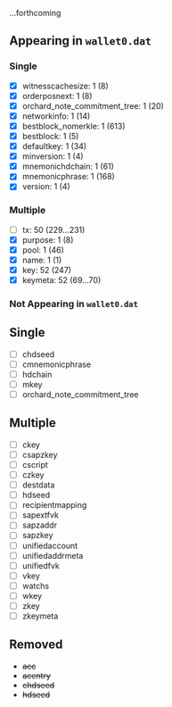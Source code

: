...forthcoming

## Appearing in `wallet0.dat`

### Single

- [x] witnesscachesize: 1 (8)
- [x] orderposnext: 1 (8)
- [x] orchard_note_commitment_tree: 1 (20)
- [x] networkinfo: 1 (14)
- [x] bestblock_nomerkle: 1 (613)
- [x] bestblock: 1 (5)
- [x] defaultkey: 1 (34)
- [x] minversion: 1 (4)
- [x] mnemonichdchain: 1 (61)
- [x] mnemonicphrase: 1 (168)
- [x] version: 1 (4)

### Multiple

- [ ] tx: 50 (229...231)
- [x] purpose: 1 (8)
- [x] pool: 1 (46)
- [x] name: 1 (1)
- [x] key: 52 (247)
- [x] keymeta: 52 (69...70)

### Not Appearing in `wallet0.dat`

## Single

- [ ] chdseed
- [ ] cmnemonicphrase
- [ ] hdchain
- [ ] mkey
- [ ] orchard_note_commitment_tree

## Multiple

- [ ] ckey
- [ ] csapzkey
- [ ] cscript
- [ ] czkey
- [ ] destdata
- [ ] hdseed
- [ ] recipientmapping
- [ ] sapextfvk
- [ ] sapzaddr
- [ ] sapzkey
- [ ] unifiedaccount
- [ ] unifiedaddrmeta
- [ ] unifiedfvk
- [ ] vkey
- [ ] watchs
- [ ] wkey
- [ ] zkey
- [ ] zkeymeta

## Removed

- ~~acc~~
- ~~acentry~~
- ~~chdseed~~
- ~~hdseed~~
